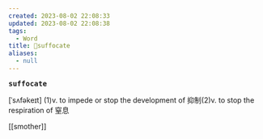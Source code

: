 ```yaml
---
created: 2023-08-02 22:08:33
updated: 2023-08-02 22:08:38
tags:
  - Word
title: 📖suffocate
aliases:
  - null
---
```


<pre><strong>suffocate</strong></pre>
[ˈsʌfəkeɪt]
(1)v. to impede or stop the development of 抑制(2)v. to stop the respiration of 窒息

[[smother]]